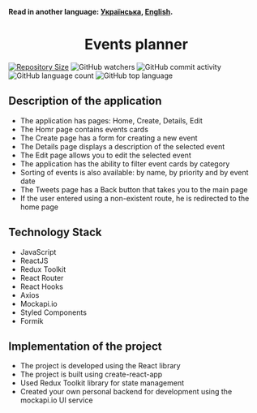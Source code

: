**Read in another language: [Українська](README.md), [English](README.en.md).**

<h1 align="center">Events planner</h1>

[![Repository Size](https://img.shields.io/github/repo-size/Yana-Palam/event-planner?style=<style>&color=<color>)](https://github.com/Yana-Palam/event-planner)
![GitHub watchers](https://img.shields.io/github/watchers/Yana-Palam/event-planner?style=social)
![GitHub commit activity](https://img.shields.io/github/commit-activity/w/Yana-Palam/event-planner)
![GitHub language count](https://img.shields.io/github/languages/count/Yana-Palam/event-planner)
![GitHub top language](https://img.shields.io/github/languages/top/Yana-Palam/event-planner)

<h2>Description of the application</h2>
<ul>
<li>The application has pages: Home, Create, Details, Edit</li>
<li>The Homr page contains events cards</li>
<li>The Create page has a form for creating a new event</li>
<li>The Details page displays a description of the selected event</li>
<li>The Edit page allows you to edit the selected event</li>
<li>The application has the ability to filter event cards by category</li>
<li>Sorting of events is also available: by name, by priority and by event date</li>
<li>The Tweets page has a Back button that takes you to the main page</li>
<li>If the user entered using a non-existent route, he is redirected to the home page</li>
</ul>

<h2>Technology Stack</h2>
<ul>
<li>JavaScript</li>
<li>ReactJS</li>
<li>Redux Toolkit</li>
<li>React Router</li>
<li>React Hooks</li>
<li>Axios</li>
<li>Mockapi.io</li>
<li>Styled Components</li>
<li>Formik</li>
</ul>

<h2>Implementation of the project</h2>
<ul>
<li>The project is developed using the React library</li>
<li>The project is built using create-react-app</li>
<li>Used Redux Toolkit library for state management</li>
<li>Created your own personal backend for development using the mockapi.io UI service</li>
</ul>

